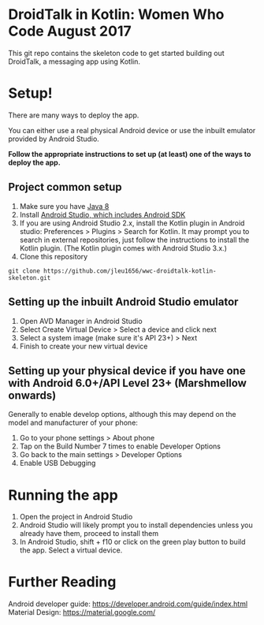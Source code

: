 # DroidTalk in Kotlin: Women Who Code August 2017
This git repo contains the skeleton code to get started building out DroidTalk, a messaging app using Kotlin.

# Setup! 
There are many ways to deploy the app. 

You can either use a real physical Android device or use the inbuilt emulator provided by Android Studio. 

**Follow the appropriate instructions to set up (at least) one of the ways to deploy the app.**

## Project common setup 
1. Make sure you have [Java 8](http://www.oracle.com/technetwork/java/javase/downloads/jdk8-downloads-2133151.html) 
2. Install [Android Studio, which includes Android SDK](https://developer.android.com/studio/index.html)
3. If you are using Android Studio 2.x, install the Kotlin plugin in Android studio: Preferences > Plugins > Search for Kotlin.
It may prompt you to search in external repositories, just follow the instructions to install the Kotlin plugin. (The Kotlin plugin comes with
Android Studio 3.x.)
4. Clone this repository 
```
git clone https://github.com/jleu1656/wwc-droidtalk-kotlin-skeleton.git
```

## Setting up the inbuilt Android Studio emulator 
1. Open AVD Manager in Android Studio
2. Select Create Virtual Device > Select a device and click next 
3. Select a system image (make sure it's API 23+) > Next
4. Finish to create your new virtual device  

## Setting up your physical device if you have one with Android 6.0+/API Level 23+ (Marshmellow onwards)
Generally to enable develop options, although this may depend on the model and manufacturer of your phone:
1. Go to your phone settings > About phone 
2. Tap on the Build Number 7 times to enable Developer Options
3. Go back to the main settings > Developer Options
4. Enable USB Debugging

# Running the app 
1. Open the project in Android Studio
2. Android Studio will likely prompt you to install dependencies unless you already have them, proceed to install them 
3. In Android Studio, shift + f10 or click on the green play button to build the app. Select a virtual device.

# Further Reading
Android developer guide: https://developer.android.com/guide/index.html
Material Design: https://material.google.com/ 
